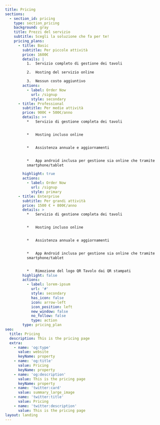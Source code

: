 ```yaml
---
title: Pricing
sections:
  - section_id: pricing
    type: section_pricing
    background: gray
    title: Prezzi del servizio
    subtitle: Scegli la soluzione che fa per te!
    pricing_plans:
      - title: Basic
        subtitle: Per piccole attività
        price: 1600€
        details: |
          1.  Servizio completo di gestione dei tavoli

          2.  Hosting del servizio online

          3.  Nessun costo aggiuntivo
        actions:
          - label: Order Now
            url: /signup
            style: secondary
      - title: Professional
        subtitle: Per medie attività
        price: 900€ + 500€/anno
        details: >+
          *   Servizio di gestione completa dei tavoli


          *   Hosting incluso online


          *   Assistenza annuale e aggiornamenti


          *   App android inclusa per gestione sia online che tramite
          smartphone/tablet

        highlight: true
        actions:
          - label: Order Now
            url: /signup
            style: primary
      - title: Enterprise
        subtitle: Per grandi attività
        price: 1500 € + 800€/anno
        details: >
          *   Servizio di gestione completa dei tavoli


          *   Hosting incluso online


          *   Assistenza annuale e aggiornamenti


          *   App Android inclusa per gestione sia online che tramite
          smartphone/tablet


          *   Rimozione del logo QR Tavolo dai QR stampati
        highlight: false
        actions:
          - label: lorem-ipsum
            url: '#'
            style: secondary
            has_icon: false
            icon: arrow-left
            icon_position: left
            new_window: false
            no_follow: false
            type: action
        type: pricing_plan
seo:
  title: Pricing
  description: This is the pricing page
  extra:
    - name: 'og:type'
      value: website
      keyName: property
    - name: 'og:title'
      value: Pricing
      keyName: property
    - name: 'og:description'
      value: This is the pricing page
      keyName: property
    - name: 'twitter:card'
      value: summary_large_image
    - name: 'twitter:title'
      value: Pricing
    - name: 'twitter:description'
      value: This is the pricing page
layout: landing
---
```

